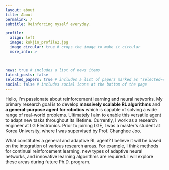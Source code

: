 ```yaml
---
layout: about
title: About
permalink: /
subtitle: Reinforcing myself everyday. 

profile:
  align: left 
  image: kukjin_profile2.jpg
  image_circular: true # crops the image to make it circular
  more_info: >
 
      
    
news: true # includes a list of news items
latest_posts: false
selected_papers: true # includes a list of papers marked as "selected={true}"
social: false # includes social icons at the bottom of the page
---
```


Hello, I'm passionate about reinforcement learning and neural networks. My primary research goal is to develop **massively scalable RL algorithms** and **a general-purpose agent for robotics** which is capable of solving a wide range of real-world problems. Ultimately I aim to enable this versatile agent to adapt new tasks throughout its lifetime.  Currently, I work as a research engineer at LG Electronics. Prior to joining LGE, I was a master's student at Korea University, where I was supervised by Prof. Changhee Joo.  
  
What constitutes a general and adaptive RL agent? I believe it will be based on the integration of various research areas. For example, I think methods for continual reinforcement learning, new types of adaptive neural networks, and innovative learning algorithms are required. I will explore these areas during future Ph.D. program. 

